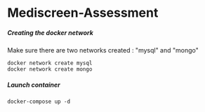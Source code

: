 # Mediscreen-Assessment

##### Creating the docker network

Make sure there are two networks created : "mysql" and "mongo"
```
docker network create mysql
docker network create mongo
```

##### Launch container

```
docker-compose up -d
```